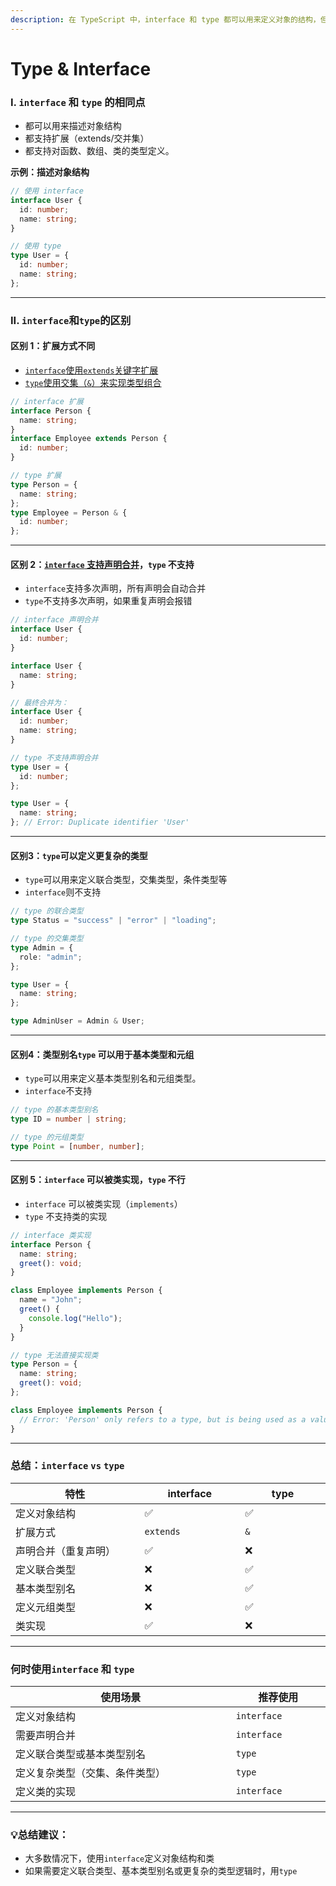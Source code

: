 ```yaml
---
description: 在 TypeScript 中，interface 和 type 都可以用来定义对象的结构，但它们之间有一些重要的区别和使用场景。以下是对两者的详细比较：
---
```


# Type & Interface

### I. `interface` 和 `type` 的相同点

* 都可以用来描述对象结构
* 都支持扩展（extends/交并集）
* 都支持对函数、数组、类的类型定义。

**示例：描述对象结构**

```typescript
// 使用 interface
interface User {
  id: number;
  name: string;
}

// 使用 type
type User = {
  id: number;
  name: string;
};
```

***

### II. `interface`和`type`的区别

#### 区别 1：扩展方式不同

* [`interface`使用`extends`关键字扩展](type-de-jiao-ji-he-interface-de-ji-cheng.md#id-1.-interface-extends-chong-fu-lei-xing-de-chu-li)
* [`type`使用交集（`&`）来实现类型组合](type-de-jiao-ji-he-interface-de-ji-cheng.md#id-2.-type-de-jiao-ji-intersection-types-chong-fu-lei-xing-de-chu-li)

```typescript
// interface 扩展
interface Person {
  name: string;
}
interface Employee extends Person {
  id: number;
}

// type 扩展
type Person = {
  name: string;
};
type Employee = Person & {
  id: number;
};
```

***

#### 区别 2：[`interface` 支持声明合并](interface-sheng-ming-he-bing.md)，`type` 不支持

* `interface`支持多次声明，所有声明会自动合并
* `type`不支持多次声明，如果重复声明会报错

```typescript
// interface 声明合并
interface User {
  id: number;
}

interface User {
  name: string;
}

// 最终合并为：
interface User {
  id: number;
  name: string;
}

// type 不支持声明合并
type User = {
  id: number;
};

type User = {
  name: string;
}; // Error: Duplicate identifier 'User'
```

***

#### 区别3：`type`可以定义更复杂的类型

* `type`可以用来定义联合类型，交集类型，条件类型等
* `interface`则不支持

```typescript
// type 的联合类型
type Status = "success" | "error" | "loading";

// type 的交集类型
type Admin = {
  role: "admin";
};

type User = {
  name: string;
};

type AdminUser = Admin & User;
```

***

#### 区别4：类型别名`type` 可以用于基本类型和元组

* `type`可以用来定义基本类型别名和元组类型。
* `interface`不支持

```typescript
// type 的基本类型别名
type ID = number | string;

// type 的元组类型
type Point = [number, number];
```

***

#### 区别 5：`interface` 可以被类实现，`type` 不行

* `interface` 可以被类实现（`implements`）
* `type` 不支持类的实现

```typescript
// interface 类实现
interface Person {
  name: string;
  greet(): void;
}

class Employee implements Person {
  name = "John";
  greet() {
    console.log("Hello");
  }
}

// type 无法直接实现类
type Person = {
  name: string;
  greet(): void;
};

class Employee implements Person {
  // Error: 'Person' only refers to a type, but is being used as a value here.
}
```

***

### 总结：`interface` `vs` `type`

<table><thead><tr><th width="202">特性</th><th width="150">interface</th><th width="127">type</th></tr></thead><tbody><tr><td>定义对象结构</td><td>✅</td><td>✅</td></tr><tr><td>扩展方式</td><td><code>extends</code></td><td><code>&#x26;</code></td></tr><tr><td>声明合并（重复声明）</td><td>✅</td><td>❌</td></tr><tr><td>定义联合类型</td><td>❌</td><td>✅</td></tr><tr><td>基本类型别名</td><td>❌</td><td>✅</td></tr><tr><td>定义元组类型</td><td>❌</td><td>✅</td></tr><tr><td>类实现</td><td>✅</td><td>❌</td></tr></tbody></table>

***

### 何时使用`interface` 和 `type`

<table><thead><tr><th width="370">使用场景</th><th width="142">推荐使用</th></tr></thead><tbody><tr><td>定义对象结构</td><td><code>interface</code></td></tr><tr><td>需要声明合并</td><td><code>interface</code></td></tr><tr><td>定义联合类型或基本类型别名</td><td><code>type</code></td></tr><tr><td>定义复杂类型（交集、条件类型）</td><td><code>type</code></td></tr><tr><td>定义类的实现</td><td><code>interface</code></td></tr></tbody></table>

***

### 💡总结建议：

* 大多数情况下，使用`interface`定义对象结构和类
* 如果需要定义联合类型、基本类型别名或更复杂的类型逻辑时，用`type`

